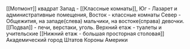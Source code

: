 [[Мотмонт]]
 квадрат
	Запад - [[Классные комнаты]],
	Юг - Лазарет и административные помещения, 
	Восток - классные комнаты
	Север - Общежития, на западе(слева) мальчики, на востоке(справа) девочки.
	[[Подвал]] - печи, верстаки, уголь.
	Верхний етаж - туалеты и учительские
	[[Нижний етаж - большая просторная столовая]]
Академический город Штатов Короны Америки